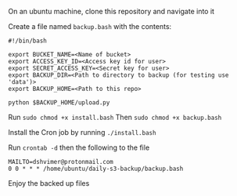 On an ubuntu machine, clone this repository and navigate into it

Create a file named ```backup.bash``` with the contents:

```
#!/bin/bash

export BUCKET_NAME=<Name of bucket>
export ACCESS_KEY_ID=<Access key id for user>
export SECRET_ACCESS_KEY=<Secret key for user>
export BACKUP_DIR=<Path to directory to backup (for testing use 'data')>
export BACKUP_HOME=<Path to this repo>

python $BACKUP_HOME/upload.py
```

Run ```sudo chmod +x install.bash```
Then ```sudo chmod +x backup.bash```

Install the Cron job by running ```./install.bash```

Run ```crontab -d``` then the following to the file
```
MAILTO=dshvimer@protonmail.com
0 0 * * * /home/ubuntu/daily-s3-backup/backup.bash
```

Enjoy the backed up files
